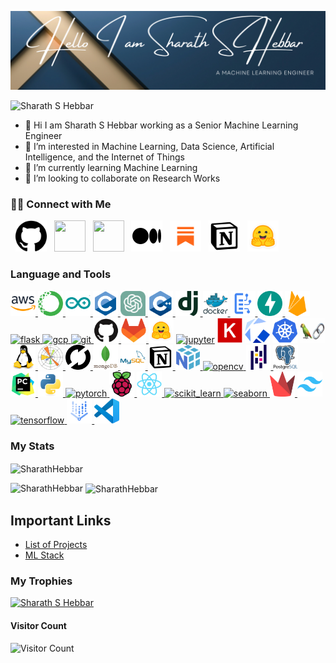 ![MLE](https://github.com/SharathHebbar/SharathHebbar/blob/master/assets/ssh.png)

<p align="left"> <img src="https://komarev.com/ghpvc/?username=SharathHebbar&label=Profile%20views&color=0e75b6&style=flat" alt="Sharath S Hebbar" /> </p>

- 🎉 Hi I am Sharath S Hebbar working as a Senior Machine Learning Engineer
- 👀 I’m interested in Machine Learning, Data Science, Artificial Intelligence, and the Internet of Things
- 🌱 I’m currently learning Machine Learning
- 💞️ I’m looking to collaborate on Research Works

### 🤝🏻 Connect with Me

<p>
&nbsp; <a href="https://github.com/SharathHebbar" target="_blank" rel="noopener noreferrer"><img src="https://github.com/SharathHebbar/SharathHebbar/blob/master/assets/github.png" height="50" width="50" /></a>
&nbsp; <a href="https://www.linkedin.com/in/sharath-s-hebbar-14b541172/" target="_blank" rel="noopener noreferrer"><img src="https://img.icons8.com/plasticine/100/000000/linkedin.png" height="50" width="50" /></a>
&nbsp; <a href="mailto:sharathshebbar@gmail.com" target="_blank" rel="noopener noreferrer"><img src="https://img.icons8.com/plasticine/100/000000/gmail.png" height="50"  width="50" /></a>
&nbsp; <a href="https://medium.com/@sharathhebbar24" target="_blank" rel="noopener noreferrer"><img src="https://github.com/SharathHebbar/SharathHebbar/blob/master/assets/medium.png" height="50"  width="50" /></a>
&nbsp; <a href="https://sharathshebbar.substack.com/" target="_blank" rel="noopener noreferrer"><img src="https://github.com/SharathHebbar/SharathHebbar/blob/master/assets/substack.png" height="50"  width="50" /></a>
&nbsp; <a href="https://ssh-blogs.notion.site/Sharath-S-Hebbar-e7a58e16a1154467a74c1f1db1db0569?pvs=4" target="_blank" rel="noopener noreferrer"><img src="https://github.com/SharathHebbar/SharathHebbar/blob/master/assets/notion.png" height="50"  width="50" /></a>
&nbsp; <a href="https://huggingface.co/Sharathhebbar24" target="_blank" rel="noopener noreferrer"><img src="https://github.com/SharathHebbar/SharathHebbar/blob/master/assets/huggingface.png" height="50"  width="50" /></a>
</p>

<!-- 
| Links  | Social Media  |
| ------------- | ------------- |
| [Medium](https://medium.com/@sharathhebbar24)    | Medium   |
| [Portfolio](https://www.notion.so/ssh-blogs/Sharath-S-Hebbar-e7a58e16a1154467a74c1f1db1db0569)    | Portfolio |
| [Substack](https://sharathshebbar.substack.com/) | Substack  |
| [LinkedIn](https://www.linkedin.com/in/sharath-s-hebbar-14b541172/) | LinkedIn  |
| [HuggingFace](https://huggingface.co/Sharathhebbar24) | HuggingFace  |
| [OSFOSM](https://huggingface.co/spaces/Sharathhebbar24/One-stop-for-Open-source-models) | One stop for open source models  | -->

### Language and Tools

<p align="left">
    <a href="https://aws.amazon.com" target="_blank" rel="noreferrer">
        <img src="https://raw.githubusercontent.com/devicons/devicon/master/icons/amazonwebservices/amazonwebservices-original-wordmark.svg" alt="aws" width="40" height="40" /> </a>
    <a href="https://www.anaconda.com/download" target="_blank" rel="noreferrer">
            <img src="https://github.com/devicons/devicon/blob/master/icons/anaconda/anaconda-original.svg" alt="anaconda" width="40" height="40" /> </a>
    <a href="https://www.arduino.cc/" target="_blank" rel="noreferrer">
        <img src="https://github.com/devicons/devicon/blob/master/icons/arduino/arduino-original.svg" alt="arduino" width="40" height="40" /> </a>
    <a href="https://visualstudio.microsoft.com/vs/features/cplusplus/" target="_blank" rel="noreferrer">
        <img src="https://github.com/devicons/devicon/blob/master/icons/c/c-original.svg" alt="c" width="40" height="40" /> </a>
    <a href="https://chat.openai.com/https://chat.openai.com/" target="_blank" rel="noreferrer">
        <img src="https://github.com/SharathHebbar/SharathHebbar/blob/master/assets/chatgpt.png" alt="chatgpt" width="40" height="40" /> </a>
    <a href="https://visualstudio.microsoft.com/vs/features/cplusplus/" target="_blank" rel="noreferrer">
        <img src="https://github.com/devicons/devicon/blob/master/icons/cplusplus/cplusplus-original.svg" alt="c++" width="40" height="40" /> </a>
    <a href="https://www.djangoproject.com/" target="_blank" rel="noreferrer">
        <img src="https://github.com/devicons/devicon/blob/master/icons/django/django-plain.svg" alt="django" width="40" height="40" /> </a>
    <a href="https://www.docker.com/" target="_blank" rel="noreferrer">
        <img src="https://raw.githubusercontent.com/devicons/devicon/master/icons/docker/docker-original-wordmark.svg"
            alt="docker" width="40" height="40" /> </a>
    <a href="https://cloud.google.com/document-ai?hl=en" target="_blank" rel="noreferrer">
        <img src="https://github.com/SharathHebbar/SharathHebbar/blob/master/assets/documentai.svg"
            alt="documentai" width="40" height="40" /> </a>
    <a href="https://fastapi.tiangolo.com/" target="_blank" rel="noreferrer">
        <img src="https://github.com/devicons/devicon/blob/master/icons/fastapi/fastapi-original.svg"
            alt="fastapi" width="40" height="40" /> </a>
    <a href="https://firebase.google.com/" target="_blank" rel="noreferrer">
        <img src="https://github.com/devicons/devicon/blob/master/icons/firebase/firebase-plain.svg"
            alt="firebase" width="40" height="40" /> </a>
    <a href="https://flask.palletsprojects.com/" target="_blank" rel="noreferrer">
        <img src="https://www.vectorlogo.zone/logos/pocoo_flask/pocoo_flask-icon.svg" alt="flask"
            width="40" height="40" /> </a> 
    <a href="https://cloud.google.com" target="_blank" rel="noreferrer"> 
        <img src="https://www.vectorlogo.zone/logos/google_cloud/google_cloud-icon.svg" alt="gcp" width="40"
            height="40" /> </a> 
    <a href="https://git-scm.com/" target="_blank" rel="noreferrer">
        <img src="https://www.vectorlogo.zone/logos/git-scm/git-scm-icon.svg" alt="git" width="40" height="40" /> </a> 
    <a href="https://github.com/SharathHebbar" target="_blank" rel="noreferrer">
        <img src="https://github.com/devicons/devicon/blob/master/icons/github/github-original.svg" alt="github" width="40" height="40" /> </a> 
    <a href="https://gitlab.com/sharathhebbar" target="_blank" rel="noreferrer">
        <img src="https://github.com/devicons/devicon/blob/master/icons/gitlab/gitlab-original.svg" alt="gitlab" width="40" height="40" /> </a> 
    <a href="https://huggingface.co/Sharathhebbar24" target="_blank" rel="noopener noreferrer">
        <img src="https://github.com/SharathHebbar/SharathHebbar/blob/master/assets/huggingface.png" alt="huggingface" width="40" height="40" ></a>
    <a href="https://jupyter.org/" target="_blank" rel="noopener noreferrer">
        <img src="https://www.vectorlogo.zone/logos/jupyter/jupyter-icon.svg" alt="jupyter" width="40" height="40" ></a>
    <a href="https://keras.io/" target="_blank" rel="noopener noreferrer">
        <img src="https://github.com/SharathHebbar/SharathHebbar/blob/master/assets/keras.png" alt="keras" width="40" height="40" ></a>
    <a href="https://www.kubeflow.org/" target="_blank" rel="noopener noreferrer">
        <img src="https://github.com/SharathHebbar/SharathHebbar/blob/master/assets/kubeflow.png" alt="kubeflow" width="40" height="40" ></a>
    <a href="https://kubernetes.io/" target="_blank" rel="noopener noreferrer">
        <img src="https://github.com/devicons/devicon/blob/master/icons/kubernetes/kubernetes-plain.svg" alt="k8s" width="40" height="40" ></a>
    <a href="https://www.langchain.com/" target="_blank" rel="noopener noreferrer">
        <img src="https://github.com/SharathHebbar/SharathHebbar/blob/master/assets/langchain.png" alt="langchain" width="40" height="40" ></a>
    <a href="https://www.linux.org/" target="_blank" rel="noreferrer"> <img
            src="https://raw.githubusercontent.com/devicons/devicon/master/icons/linux/linux-original.svg" alt="linux"
            width="40" height="40" /> </a>
    <a href="https://matplotlib.org/" target="_blank" rel="noreferrer"> <img
            src="https://github.com/SharathHebbar/SharathHebbar/blob/master/assets/matplotlib.png" alt="matplotlib"
            width="40" height="40" /> </a>
    <a href="https://mlflow.org/" target="_blank" rel="noreferrer"> <img
            src="https://github.com/SharathHebbar/SharathHebbar/blob/master/assets/mlflow.png" alt="mlflow"
            width="40" height="40" /> </a>
    <a href="https://www.mongodb.com/" target="_blank" rel="noreferrer">
        <img src="https://raw.githubusercontent.com/devicons/devicon/master/icons/mongodb/mongodb-original-wordmark.svg"
            alt="mongodb" width="40" height="40" /> </a> 
    <a href="https://www.mysql.com/" target="_blank" rel="noreferrer">
        <img src="https://raw.githubusercontent.com/devicons/devicon/master/icons/mysql/mysql-original-wordmark.svg"
            alt="mysql" width="40" height="40" /> </a>
    <a href="https://ssh-blogs.notion.site/Sharath-S-Hebbar-e7a58e16a1154467a74c1f1db1db0569?pvs=4" target="_blank" rel="noreferrer">
        <img src="https://github.com/SharathHebbar/SharathHebbar/blob/master/assets/notion.png"
            alt="notion" width="40" height="40" /> </a>
    <a href="https://numpy.org/" target="_blank" rel="noreferrer">
        <img src="https://github.com/devicons/devicon/blob/master/icons/numpy/numpy-original.svg"
            alt="numpy" width="40" height="40" /> </a>
    <a href="https://opencv.org/" target="_blank" rel="noreferrer">
        <img src="https://www.vectorlogo.zone/logos/opencv/opencv-icon.svg" alt="opencv" width="40" height="40" /> </a>
    <a href="https://pandas.pydata.org/" target="_blank" rel="noreferrer"> 
        <img src="https://raw.githubusercontent.com/devicons/devicon/2ae2a900d2f041da66e950e4d48052658d850630/icons/pandas/pandas-original.svg"
            alt="pandas" width="40" height="40" /> </a> 
    <a href="https://www.postgresql.org" target="_blank" rel="noreferrer"> 
        <img src="https://raw.githubusercontent.com/devicons/devicon/master/icons/postgresql/postgresql-original-wordmark.svg"
            alt="postgresql" width="40" height="40" /> </a> 
    <a href="https://www.jetbrains.com/pycharm/" target="_blank" rel="noreferrer"> 
        <img src="https://github.com/devicons/devicon/blob/master/icons/pycharm/pycharm-original.svg"
            alt="pycharm" width="40" height="40" /> </a> 
    <a href="https://www.python.org" target="_blank" rel="noreferrer">
        <img src="https://raw.githubusercontent.com/devicons/devicon/master/icons/python/python-original.svg"
            alt="python" width="40" height="40" /> </a> 
    <a href="https://pytorch.org/" target="_blank" rel="noreferrer">
        <img src="https://www.vectorlogo.zone/logos/pytorch/pytorch-icon.svg" alt="pytorch" width="40" height="40" /> </a>
    <a href="https://www.raspberrypi.org/" target="_blank" rel="noreferrer">
        <img src="https://github.com/devicons/devicon/blob/master/icons/raspberrypi/raspberrypi-original.svg" alt="raspberrypi" width="40" height="40" /> </a>
    <a href="https://react.dev/" target="_blank" rel="noreferrer">
        <img src="https://github.com/devicons/devicon/blob/master/icons/react/react-original.svg" alt="react" width="40" height="40" /> </a>
    <a href="https://scikit-learn.org/" target="_blank" rel="noreferrer">
        <img src="https://upload.wikimedia.org/wikipedia/commons/0/05/Scikit_learn_logo_small.svg" alt="scikit_learn"
            width="40" height="40" /> </a> 
    <a href="https://seaborn.pydata.org/" target="_blank" rel="noreferrer">
        <img src="https://seaborn.pydata.org/_images/logo-mark-lightbg.svg" alt="seaborn" width="40" height="40" /> </a>
    <a href="https://streamlit.io/" target="_blank" rel="noreferrer">
        <img src="https://github.com/SharathHebbar/SharathHebbar/blob/master/assets/streamlit.png" alt="streamlit" width="40" height="40" /> </a>
    <a href="https://tailwindcss.com/" target="_blank" rel="noreferrer">
        <img src="https://github.com/devicons/devicon/blob/master/icons/tailwindcss/tailwindcss-plain.svg" alt="tailwindcss" width="40" height="40" /> </a>
    <a href="https://www.tensorflow.org" target="_blank" rel="noreferrer">
        <img src="https://www.vectorlogo.zone/logos/tensorflow/tensorflow-icon.svg" alt="tensorflow" width="40"
            height="40" /> </a>
    <a href="https://cloud.google.com/vertex-ai?hl=en" target="_blank" rel="noreferrer">
        <img src="https://github.com/SharathHebbar/SharathHebbar/blob/master/assets/vertexai.png" alt="vertexai" width="40"
            height="40" /> </a>
    <a href="https://code.visualstudio.com/" target="_blank" rel="noreferrer">
        <img src="https://github.com/devicons/devicon/blob/master/icons/vscode/vscode-original.svg" alt="VSCode" width="40"
            height="40" /> </a>
    </p>

### My Stats
<p><img align="center" src="https://github-readme-streak-stats.herokuapp.com/?user=SharathHebbar&" alt="SharathHebbar" /></p>

<p><img align="left" src="https://github-readme-stats.vercel.app/api/top-langs?username=SharathHebbar&show_icons=true&locale=en&layout=compact" alt="SharathHebbar" /></p>

<p>&nbsp;<img align="center" src="https://github-readme-stats.vercel.app/api?username=SharathHebbar&show_icons=true&locale=en" alt="SharathHebbar" /></p>


## Important Links
- [List of Projects](https://github.com/SharathHebbar/ML-Project-list)
- [ML Stack](https://github.com/SharathHebbar/ML-stack)

### My Trophies
<p align="left"> <a href="https://github.com/ryo-ma/github-profile-trophy"><img src="https://github-profile-trophy.vercel.app/?username=SharathHebbar" alt="Sharath S Hebbar" /></a> </p>

#### **Visitor Count**
![Visitor Count](https://profile-counter.glitch.me/{SharathHebbar}/count.svg)

<!---
SharathHebbar/SharathHebbar is a ✨ special ✨ repository because its `README.md` (this file) appears on your GitHub profile.
You can click the Preview link to take a look at your changes.
--->

